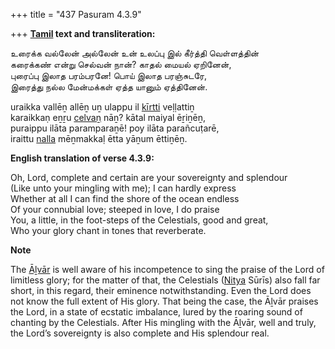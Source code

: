 +++
title = "437 Pasuram 4.3.9"

+++
**[Tamil](/definition/tamil#history "show Tamil definitions") text and transliteration:**

உரைக்க வல்லேன் அல்லேன் உன் உலப்பு இல் கீர்த்தி வெள்ளத்தின்  
கரைக்கண் என்று செல்வன் நான்? காதல் மையல் ஏறினேன்,  
புரைப்பு இலாத பரம்பரனே! பொய் இலாத பரஞ்சுடரே,  
இரைத்து நல்ல மேன்மக்கள் ஏத்த யானும் ஏத்தினேன்.

uraikka vallēṉ allēṉ uṉ ulappu il [kīrtti](/definition/kirti#history "show kīrtti definitions") veḷḷattiṉ  
karaikkaṇ eṉṟu [celvaṉ](/definition/celvan#history "show celvaṉ definitions") nāṉ? kātal maiyal ēṟiṉēṉ,  
puraippu ilāta paramparaṉē! poy ilāta parañcuṭarē,  
iraittu [nalla](/definition/nalla#history "show nalla definitions") mēṉmakkaḷ ētta yāṉum ēttiṉēṉ.

**English translation of verse 4.3.9:**

Oh, Lord, complete and certain are your sovereignty and splendour  
(Like unto your mingling with me); I can hardly express  
Whether at all I can find the shore of the ocean endless  
Of your connubial love; steeped in love, I do praise  
You, a little, in the foot-steps of the Celestials, good and great,  
Who your glory chant in tones that reverberate.

**Note**

The [Āḻvār](/definition/aḻvar#vaishnavism "show Āḻvār definitions") is well aware of his incompetence to sing the praise of the Lord of limitless glory; for the matter of that, the Celestials ([Nitya](/definition/nitya#vaishnavism "show Nitya definitions") Sūrīs) also fall far short, in this regard, their eminence notwithstanding. Even the Lord does not know the full extent of His glory. That being the case, the Āḻvār praises the Lord, in a state of ecstatic imbalance, lured by the roaring sound of chanting by the Celestials. After His mingling with the Āḻvār, well and truly, the Lord’s sovereignty is also complete and His splendour real.


